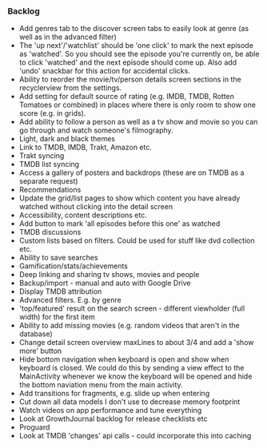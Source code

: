 ### Backlog

- Add genres tab to the discover screen tabs to easily look at genre (as well as in the advanced filter)
- The 'up next'/'watchlist' should be 'one click' to mark the next episode as 'watched'. So you should see the episode you're currently on, be able to click 'watched' and the next episode should come up. Also add 'undo' snackbar for this action for accidental clicks.
- Ability to reorder the movie/tv/person details screen sections in the recyclerview from the settings.
- Add setting for default source of rating (e.g. IMDB, TMDB, Rotten Tomatoes or combined) in places where there is only room to show one score (e.g. in grids).
- Add ability to follow a person as well as a tv show and movie so you can go through and watch someone's filmography.
- Light, dark and black themes
- Link to TMDB, IMDB, Trakt, Amazon etc.
- Trakt syncing
- TMDB list syncing
- Access a gallery of posters and backdrops (these are on TMDB as a separate request)
- Recommendations
- Update the grid/list pages to show which content you have already watched without clicking into the detail screen
- Accessibility, content descriptions etc.
- Add button to mark 'all episodes before this one' as watched
- TMDB discussions
- Custom lists based on filters. Could be used for stuff like dvd collection etc.
- Ability to save searches
- Gamification/stats/achievements
- Deep linking and sharing tv shows, movies and people
- Backup/import - manual and auto with Google Drive
- Display TMDB attribution
- Advanced filters. E.g. by genre
- 'top/featured' result on the search screen - different viewholder (full width) for the first item
- Ability to add missing movies (e.g. random videos that aren't in the database)
- Change detail screen overview maxLines to about 3/4 and add a 'show more' button
- Hide bottom navigation when keyboard is open and show when keyboard is closed. We could do this by sending a view effect to the MainActivity whenever we know the keyboard will be opened and hide the bottom naviation menu from the main activity.
- Add transitions for fragments, e.g. slide up when entering
- Cut down all data models I don't use to decrease memory footprint
- Watch videos on app performance and tune everything
- Look at GrowthJournal backlog for release checklists etc
- Proguard
- Look at TMDB 'changes' api calls - could incorporate this into caching


